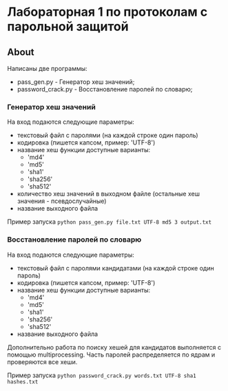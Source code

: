 # Лабораторная 1 по протоколам с парольной защитой  
  
## About  
Написаны две программы:  
- pass_gen.py - Генератор хеш значений;
- password_crack.py - Восстановление паролей по словарю;
  
### Генератор хеш значений
На вход подаются следующие параметры: 
- текстовый файл с паролями (на каждой строке один пароль)  
- кодировка (пишется капсом, пример: 'UTF-8')  
- название хеш функции 
  доступные варианты:
  - 'md4'  
  - 'md5'  
  - 'sha1'  
  - 'sha256'  
  - 'sha512'
- количество хеш значений в выходном файле (остальные хеш значения - псевдослучайные)
- название выходного файла

Пример запуска
```python pass_gen.py file.txt UTF-8 md5 3 output.txt```

### Восстановление паролей по словарю
На вход подаются следующие параметры:
- текстовый файл с паролями кандидатами (на каждой строке один пароль)
- кодировка (пишется капсом, пример: 'UTF-8')
- название хеш функции 
  доступные варианты:
  - 'md4'  
  - 'md5'  
  - 'sha1'  
  - 'sha256'  
  - 'sha512'
- название выходного файла

Дополнительно работа по поиску хешей для кандидатов выполняется с помощью multiprocessing.
Часть паролей распределяется по ядрам и проверяются все хеши.

Пример запуска
```python password_crack.py words.txt UTF-8 sha1 hashes.txt```